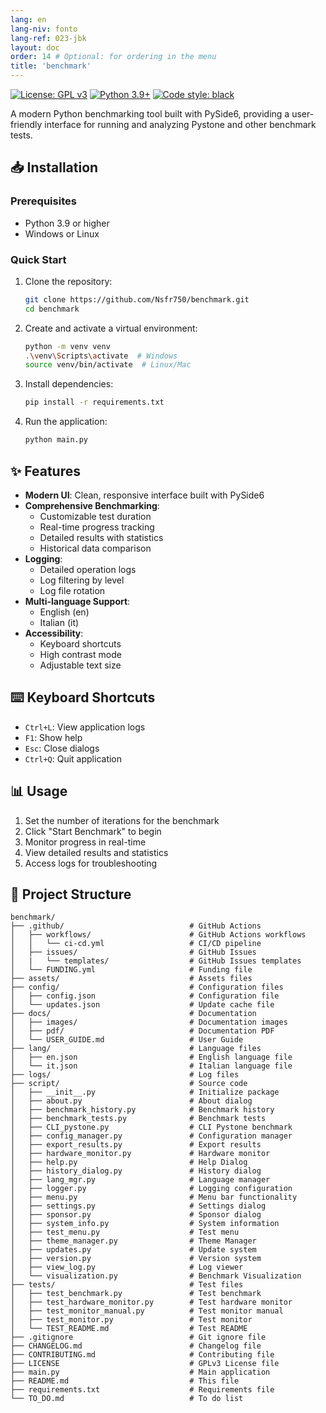 ```yaml
---
lang: en
lang-niv: fonto
lang-ref: 023-jbk
layout: doc
order: 14 # Optional: for ordering in the menu
title: 'benchmark'
---
```


[![License: GPL v3](https://img.shields.io/badge/License-GPLv3-blue.svg)](https://www.gnu.org/licenses/gpl-3.0)
[![Python 3.9+](https://img.shields.io/badge/python-3.9+-blue.svg)](https://www.python.org/downloads/)
[![Code style: black](https://img.shields.io/badge/code%20style-black-000000.svg)](https://github.com/psf/black)

A modern Python benchmarking tool built with PySide6, providing a user-friendly interface for running and analyzing Pystone and other benchmark tests.

## 📥 Installation

### Prerequisites

- Python 3.9 or higher
- Windows or Linux

### Quick Start

1. Clone the repository:

   ```bash
   git clone https://github.com/Nsfr750/benchmark.git
   cd benchmark
   ```

2. Create and activate a virtual environment:

   ```bash
   python -m venv venv
   .\venv\Scripts\activate  # Windows
   source venv/bin/activate  # Linux/Mac
   ```

3. Install dependencies:

   ```bash
   pip install -r requirements.txt
   ```

4. Run the application:

   ```bash
   python main.py
   ```

## ✨ Features

- **Modern UI**: Clean, responsive interface built with PySide6
- **Comprehensive Benchmarking**:
  - Customizable test duration
  - Real-time progress tracking
  - Detailed results with statistics
  - Historical data comparison
- **Logging**:
  - Detailed operation logs
  - Log filtering by level
  - Log file rotation
- **Multi-language Support**:
  - English (en)
  - Italian (it)
- **Accessibility**:
  - Keyboard shortcuts
  - High contrast mode
  - Adjustable text size

## ⌨️ Keyboard Shortcuts

- `Ctrl+L`: View application logs
- `F1`: Show help
- `Esc`: Close dialogs
- `Ctrl+Q`: Quit application

## 📊 Usage

1. Set the number of iterations for the benchmark
2. Click "Start Benchmark" to begin
3. Monitor progress in real-time
4. View detailed results and statistics
5. Access logs for troubleshooting

## 📂 Project Structure


```
benchmark/
├── .github/                            # GitHub Actions
│   ├── workflows/                      # GitHub Actions workflows
│   │   └── ci-cd.yml                   # CI/CD pipeline
│   ├── issues/                         # GitHub Issues
│   |   └── templates/                  # GitHub Issues templates
│   └── FUNDING.yml                     # Funding file
├── assets/                             # Assets files
├── config/                             # Configuration files
│   ├── config.json                     # Configuration file
│   └── updates.json                    # Update cache file
├── docs/                               # Documentation
│   ├── images/                         # Documentation images
│   ├── pdf/                            # Documentation PDF
│   └── USER_GUIDE.md                   # User Guide
├── lang/                               # Language files
│   ├── en.json                         # English language file
│   └── it.json                         # Italian language file
├── logs/                               # Log files
├── script/                             # Source code
│   ├── __init__.py                     # Initialize package
│   ├── about.py                        # About dialog
│   ├── benchmark_history.py            # Benchmark history
│   ├── benchmark_tests.py              # Benchmark tests
│   ├── CLI_pystone.py                  # CLI Pystone benchmark
│   ├── config_manager.py               # Configuration manager
│   ├── export_results.py               # Export results
│   ├── hardware_monitor.py             # Hardware monitor
│   ├── help.py                         # Help Dialog
│   ├── history_dialog.py               # History dialog
│   ├── lang_mgr.py                     # Language manager
│   ├── logger.py                       # Logging configuration
│   ├── menu.py                         # Menu bar functionality
│   ├── settings.py                     # Settings dialog
│   ├── sponsor.py                      # Sponsor dialog
│   ├── system_info.py                  # System information
│   ├── test_menu.py                    # Test menu
│   ├── theme_manager.py                # Theme Manager
│   ├── updates.py                      # Update system
│   ├── version.py                      # Version system
│   ├── view_log.py                     # Log viewer
│   └── visualization.py                # Benchmark Visualization
├── tests/                              # Test files
│   ├── test_benchmark.py               # Test benchmark
│   ├── test_hardware_monitor.py        # Test hardware monitor
│   ├── test_monitor_manual.py          # Test monitor manual
│   ├── test_monitor.py                 # Test monitor
│   └── TEST_README.md                  # Test README
├── .gitignore                          # Git ignore file
├── CHANGELOG.md                        # Changelog file
├── CONTRIBUTING.md                     # Contributing file
├── LICENSE                             # GPLv3 License file
├── main.py                             # Main application
├── README.md                           # This file
├── requirements.txt                    # Requirements file
└── TO_DO.md                            # To do list
```
